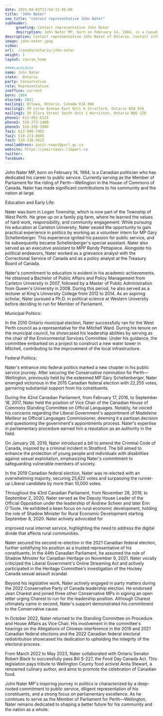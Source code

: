```yaml
---
date: 2023-04-02T11:54:12-05:00
title: "John Nater"
seo_title: "contact representative John Nater"
subheader:
     greeting: Contact representative John Nater
     description: John Nater MP, born on February 14, 1984, is a Canadian politician who has dedicated his career to public service.
description: Contact representative John Nater of Ontario. Contact information for John Nater includes email address, phone number, and mailing address.
image: john-nater.jpeg
video:
url:  /canada/ontario/john-nater
weight: 1
layout: course_home

####candidate
name: John Nater
state:	Ontario
party: Conservative
role: Representative
inoffice: current
born: 1984
elected: 2021
mailing1: Ottawa, Ontario, Canada K1A 0A6
mailing2: 59 Lorne Avenue East Unit A Stratford, Ontario N5A 6S4
mailing3: 39 Elora Street South Unit 1 Harriston, Ontario N0G 1Z0
phone1: 613-992-6124
phone2: 519-273-1400
phone3: 519-338-3589
fax1: 613-998-7902
fax2: 519-273-9045
fax3: 519-338-5615
emailaddress: yasir.naqvi@parl.gc.ca
website: https://yasirnaqvi.libparl.ca
twitter:
facebook:
---
```


John Nater MP, born on February 14, 1984, is a Canadian politician who has dedicated his career to public service. Currently serving as the Member of Parliament for the riding of Perth—Wellington in the House of Commons of Canada, Nater has made significant contributions to his community and the nation at large.

Education and Early Life:

Nater was born in Logan Township, which is now part of the Township of West Perth. He grew up on a family pig farm, where he learned the values of hard work, responsibility, and community engagement. While pursuing his education at Carleton University, Nater seized the opportunity to gain practical experience in politics by working as a volunteer intern for MP Gary Schellenberger. This experience ignited his passion for public service, and he subsequently became Schellenberger's special assistant. Nater also served as an executive assistant to MPP Randy Pettapiece. Alongside his political endeavors, Nater worked as a grievance analyst with the Correctional Service of Canada and as a policy analyst at the Treasury Board of Canada.

Nater's commitment to education is evident in his academic achievements. He obtained a Bachelor of Public Affairs and Policy Management from Carleton University in 2007, followed by a Master of Public Administration from Queen's University in 2008. During this period, he also served as a lecturer at King's University College from 2012 to 2014. As an aspiring scholar, Nater pursued a Ph.D. in political science at Western University before deciding to run for Member of Parliament.

Municipal Politics:

In the 2010 Ontario municipal election, Nater successfully ran for the West Perth council as a representative for the Mitchell Ward. During his tenure on the municipal council, he showcased his leadership abilities by serving as the chair of the Environmental Services Committee. Under his guidance, the committee embarked on a project to construct a new water tower in Mitchell, contributing to the improvement of the local infrastructure.

Federal Politics:

Nater's entrance into federal politics marked a new chapter in his public service journey. After securing the Conservative nomination for Perth—Wellington, previously held by the esteemed MP Gary Schellenberger, Nater emerged victorious in the 2015 Canadian federal election with 22,255 votes, garnering substantial support from his constituents.

During the 42nd Canadian Parliament, from February 17, 2016, to September 18, 2017, Nater held the position of Vice Chair of the Canadian House of Commons Standing Committee on Official Languages. Notably, he voiced his concerns regarding the Liberal Government's appointment of Madeleine Meilleur as Official Languages Commissioner, deeming it a partisan decision and questioning the government's appointments process. Nater's expertise in parliamentary procedure earned him a reputation as an authority in the field.

On January 28, 2019, Nater introduced a bill to amend the Criminal Code of Canada, inspired by a criminal incident in Stratford. The bill aimed to enhance the protection of young people and individuals with disabilities against sexual exploitation, emphasizing Nater's commitment to safeguarding vulnerable members of society.

In the 2019 Canadian federal election, Nater was re-elected with an overwhelming majority, securing 25,622 votes and surpassing the runner-up Liberal candidate by more than 10,000 votes.

Throughout the 43rd Canadian Parliament, from November 28, 2019, to September 2, 2020, Nater served as the Deputy House Leader of the Official Opposition under the leadership of Andrew Scheer and later Erin O'Toole. He exhibited a keen focus on rural economic development, holding the role of Shadow Minister for Rural Economic Development starting September 8, 2020. Nater actively advocated for

 improved rural internet service, highlighting the need to address the digital divide that affects rural communities.

Nater secured his second re-election in the 2021 Canadian federal election, further solidifying his position as a trusted representative of his constituents. In the 44th Canadian Parliament, he assumed the role of Shadow Minister for Canadian Heritage on November 9, 2021. Nater vocally criticized the Liberal Government's Online Streaming Act and actively participated in the Heritage Committee's investigation of the Hockey Canada sexual assault scandal.

Beyond his legislative work, Nater actively engaged in party matters during the 2022 Conservative Party of Canada leadership election. He endorsed Jean Charest and joined three other Conservative MPs in signing an open letter urging Charest to run for the leadership position. Although Charest ultimately came in second, Nater's support demonstrated his commitment to the Conservative cause.

In October 2022, Nater returned to the Standing Committee on Procedure and House Affairs as Vice Chair. His involvement in the committee's hearings on the Allegations of Chinese interference in the 2019 and 2021 Canadian federal elections and the 2022 Canadian federal electoral redistribution showcased his dedication to upholding the integrity of the electoral process.

From March 2022 to May 2023, Nater collaborated with Ontario Senator Robert Black to successfully pass Bill S-227, the Food Day Canada Act. This legislation pays tribute to Wellington County food activist Anita Stewart, a renowned culinary author, and aims to promote the celebration of Canadian food.

John Nater MP's inspiring journey in politics is characterized by a deep-rooted commitment to public service, diligent representation of his constituents, and a strong focus on parliamentary excellence. As he continues to serve as the Member of Parliament for Perth—Wellington, Nater remains dedicated to shaping a better future for his community and the nation as a whole.
